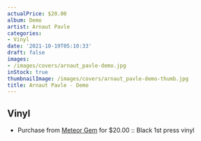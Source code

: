 ```yaml
---
actualPrice: $20.00
album: Demo
artist: Arnaut Pavle
categories:
- Vinyl
date: '2021-10-19T05:10:33'
draft: false
images:
- /images/covers/arnaut_pavle-demo.jpg
inStock: true
thumbnailImage: /images/covers/arnaut_pavle-demo-thumb.jpg
title: Arnaut Pavle - Demo
---
```


## Vinyl
* Purchase from [Meteor Gem](https://meteor-gem.com/products/arnaut-pavle-demo-12) for $20.00 :: Black 1st press vinyl
